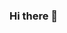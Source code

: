 ### Hi there 👋

<!--
**monster430/monster430** is a ✨ _special_ ✨ repository because its `README.md` (this file) appears on your GitHub profile.

Here are some ideas to get you started:
